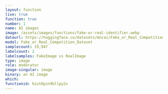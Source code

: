 ```yaml
---
layout: function
live: true
function: true
number: 1
name: AI images
image: /assets/images/functions/fake-or-real-identifier.webp
dataurl: https://huggingface.co/datasets/mncai/Fake_or_Real_Competition_Dataset
model: Fake_or_Real_Competition_Dataset
samplecount: 19,947
labelcount: 2
labelsamples: FakeImage vs RealImage
type: image
role: moderator
image-singular: image
binary: an AI image
which: 
functionid: hiut0pzn9bllpy2v
---
```

